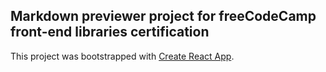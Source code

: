 ## Markdown previewer project for freeCodeCamp front-end libraries certification
This project was bootstrapped with [Create React App](https://github.com/facebookincubator/create-react-app).
